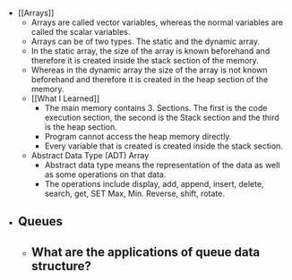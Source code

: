 - [[Arrays]]
	- Arrays are called vector variables, whereas the normal variables are called the scalar variables.
	- Arrays can be of two types. The static and the dynamic array.
	- In the static array, the size of the array is known beforehand and therefore it is created inside the stack section of the memory.
	- Whereas in the dynamic array the size of the array is not known beforehand and therefore it is created in the heap section of the memory.
	- [[What I Learned]]
		- The main memory contains 3. Sections. The first is the code execution section, the second is the Stack section and the third is the heap section.
		- Program cannot access the heap memory directly.
		- Every variable that is created is created inside the stack section.
	- Abstract Data Type (ADT) Array
		- Abstract data type means the representation of the data as well as some operations on that data.
		- The operations include display, add, append, insert, delete, search, get, SET Max, Min. Reverse, shift, rotate.
- ## Queues
	- What are the applications of queue data structure?
		-